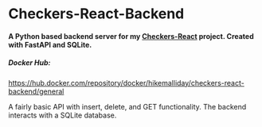 # Checkers-React-Backend
#### A Python based backend server for my [Checkers-React](https://github.com/hikemalliday/checkers-react) project. Created with FastAPI and SQLite.

##### Docker Hub:

https://hub.docker.com/repository/docker/hikemalliday/checkers-react-backend/general

A fairly basic API with insert, delete, and GET functionality. The backend interacts with a SQLite database.

